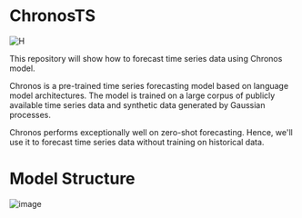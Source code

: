 # ChronosTS

![H](https://github.com/user-attachments/assets/aa87e572-0b11-47ad-9fff-2e8fda48aece)


This repository will show how to forecast time series data using Chronos model.

Chronos is a pre-trained time series forecasting model based on language model architectures. 
The model is trained on a large corpus of publicly available time series data and synthetic data generated by Gaussian processes.

Chronos performs exceptionally well on zero-shot forecasting. Hence, we'll use it to forecast time series data without training on historical data.

# Model Structure

![image](https://github.com/user-attachments/assets/f9036771-c969-42da-8d77-00f2cf4ec965)

